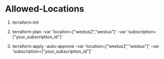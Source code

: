 # Allowed-Locations

1) terraform init

2) terraform plan -var 'location=["westus2","westus"]' -var 'subscription=["your_subscription_id"]'

3) terraform apply -auto-approve -var 'location=["westus2","westus"]' -var 'subscription=["your_subscription_id"]'

